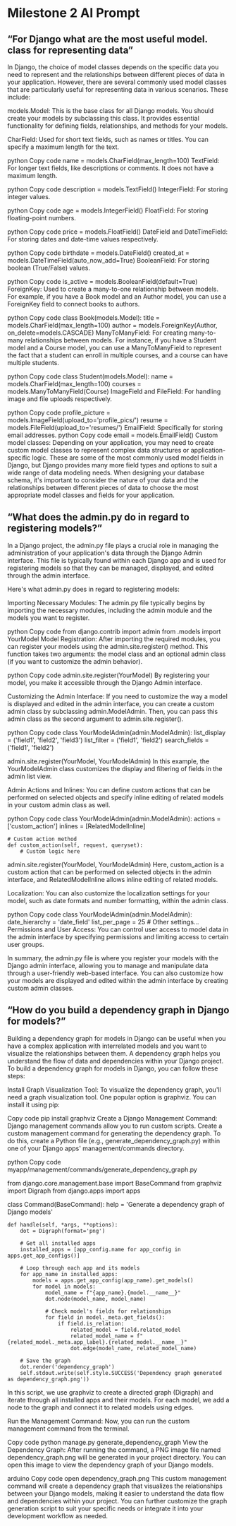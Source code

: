 # Milestone 2 AI Prompt

## “For Django what are the most useful model. class for representing data”

In Django, the choice of model classes depends on the specific data you need to represent and the relationships between different pieces of data in your application. However, there are several commonly used model classes that are particularly useful for representing data in various scenarios. These include:

models.Model: This is the base class for all Django models. You should create your models by subclassing this class. It provides essential functionality for defining fields, relationships, and methods for your models.

CharField: Used for short text fields, such as names or titles. You can specify a maximum length for the text.

python
Copy code
name = models.CharField(max_length=100)
TextField: For longer text fields, like descriptions or comments. It does not have a maximum length.

python
Copy code
description = models.TextField()
IntegerField: For storing integer values.

python
Copy code
age = models.IntegerField()
FloatField: For storing floating-point numbers.

python
Copy code
price = models.FloatField()
DateField and DateTimeField: For storing dates and date-time values respectively.

python
Copy code
birthdate = models.DateField()
created_at = models.DateTimeField(auto_now_add=True)
BooleanField: For storing boolean (True/False) values.

python
Copy code
is_active = models.BooleanField(default=True)
ForeignKey: Used to create a many-to-one relationship between models. For example, if you have a Book model and an Author model, you can use a ForeignKey field to connect books to authors.

python
Copy code
class Book(models.Model):
    title = models.CharField(max_length=100)
    author = models.ForeignKey(Author, on_delete=models.CASCADE)
ManyToManyField: For creating many-to-many relationships between models. For instance, if you have a Student model and a Course model, you can use a ManyToManyField to represent the fact that a student can enroll in multiple courses, and a course can have multiple students.

python
Copy code
class Student(models.Model):
    name = models.CharField(max_length=100)
    courses = models.ManyToManyField(Course)
ImageField and FileField: For handling image and file uploads respectively.

python
Copy code
profile_picture = models.ImageField(upload_to='profile_pics/')
resume = models.FileField(upload_to='resumes/')
EmailField: Specifically for storing email addresses.
python
Copy code
email = models.EmailField()
Custom model classes: Depending on your application, you may need to create custom model classes to represent complex data structures or application-specific logic.
These are some of the most commonly used model fields in Django, but Django provides many more field types and options to suit a wide range of data modeling needs. When designing your database schema, it's important to consider the nature of your data and the relationships between different pieces of data to choose the most appropriate model classes and fields for your application.
## “What does the admin.py do in regard to registering models?”

In a Django project, the admin.py file plays a crucial role in managing the administration of your application's data through the Django Admin interface. This file is typically found within each Django app and is used for registering models so that they can be managed, displayed, and edited through the admin interface.

Here's what admin.py does in regard to registering models:

Importing Necessary Modules: The admin.py file typically begins by importing the necessary modules, including the admin module and the models you want to register.

python
Copy code
from django.contrib import admin
from .models import YourModel
Model Registration: After importing the required modules, you can register your models using the admin.site.register() method. This function takes two arguments: the model class and an optional admin class (if you want to customize the admin behavior).

python
Copy code
admin.site.register(YourModel)
By registering your model, you make it accessible through the Django Admin interface.

Customizing the Admin Interface: If you need to customize the way a model is displayed and edited in the admin interface, you can create a custom admin class by subclassing admin.ModelAdmin. Then, you can pass this admin class as the second argument to admin.site.register().

python
Copy code
class YourModelAdmin(admin.ModelAdmin):
    list_display = ('field1', 'field2', 'field3')
    list_filter = ('field1', 'field2')
    search_fields = ('field1', 'field2')

admin.site.register(YourModel, YourModelAdmin)
In this example, the YourModelAdmin class customizes the display and filtering of fields in the admin list view.

Admin Actions and Inlines: You can define custom actions that can be performed on selected objects and specify inline editing of related models in your custom admin class as well.

python
Copy code
class YourModelAdmin(admin.ModelAdmin):
    actions = ['custom_action']
    inlines = [RelatedModelInline]

    # Custom action method
    def custom_action(self, request, queryset):
        # Custom logic here

admin.site.register(YourModel, YourModelAdmin)
Here, custom_action is a custom action that can be performed on selected objects in the admin interface, and RelatedModelInline allows inline editing of related models.

Localization: You can also customize the localization settings for your model, such as date formats and number formatting, within the admin class.

python
Copy code
class YourModelAdmin(admin.ModelAdmin):
    date_hierarchy = 'date_field'
    list_per_page = 25
    # Other settings...
Permissions and User Access: You can control user access to model data in the admin interface by specifying permissions and limiting access to certain user groups.

In summary, the admin.py file is where you register your models with the Django admin interface, allowing you to manage and manipulate data through a user-friendly web-based interface. You can also customize how your models are displayed and edited within the admin interface by creating custom admin classes.
## “How do you build a dependency graph in Django for models?”

Building a dependency graph for models in Django can be useful when you have a complex application with interrelated models and you want to visualize the relationships between them. A dependency graph helps you understand the flow of data and dependencies within your Django project. To build a dependency graph for models in Django, you can follow these steps:

Install Graph Visualization Tool: To visualize the dependency graph, you'll need a graph visualization tool. One popular option is graphviz. You can install it using pip:

Copy code
pip install graphviz
Create a Django Management Command: Django management commands allow you to run custom scripts. Create a custom management command for generating the dependency graph. To do this, create a Python file (e.g., generate_dependency_graph.py) within one of your Django apps' management/commands directory.

python
Copy code
myapp/management/commands/generate_dependency_graph.py

from django.core.management.base import BaseCommand
from graphviz import Digraph
from django.apps import apps

class Command(BaseCommand):
    help = 'Generate a dependency graph of Django models'

    def handle(self, *args, **options):
        dot = Digraph(format='png')

        # Get all installed apps
        installed_apps = [app_config.name for app_config in apps.get_app_configs()]

        # Loop through each app and its models
        for app_name in installed_apps:
            models = apps.get_app_config(app_name).get_models()
            for model in models:
                model_name = f"{app_name}.{model.__name__}"
                dot.node(model_name, model_name)

                # Check model's fields for relationships
                for field in model._meta.get_fields():
                    if field.is_relation:
                        related_model = field.related_model
                        related_model_name = f"{related_model._meta.app_label}.{related_model.__name__}"
                        dot.edge(model_name, related_model_name)

        # Save the graph
        dot.render('dependency_graph')
        self.stdout.write(self.style.SUCCESS('Dependency graph generated as dependency_graph.png'))
In this script, we use graphviz to create a directed graph (Digraph) and iterate through all installed apps and their models. For each model, we add a node to the graph and connect it to related models using edges.

Run the Management Command: Now, you can run the custom management command from the terminal.

Copy code
python manage.py generate_dependency_graph
View the Dependency Graph: After running the command, a PNG image file named dependency_graph.png will be generated in your project directory. You can open this image to view the dependency graph of your Django models.

arduino
Copy code
open dependency_graph.png
This custom management command will create a dependency graph that visualizes the relationships between your Django models, making it easier to understand the data flow and dependencies within your project. You can further customize the graph generation script to suit your specific needs or integrate it into your development workflow as needed.

